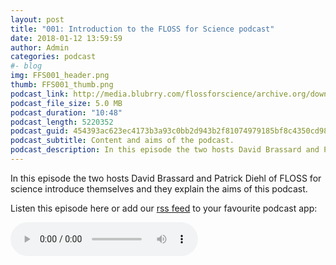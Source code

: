 ```yaml
---
layout: post
title: "001: Introduction to the FLOSS for Science podcast"
date: 2018-01-12 13:59:59
author: Admin
categories: podcast 
#- blog 
img: FFS001_header.png
thumb: FFS001_thumb.png
podcast_link: http://media.blubrry.com/flossforscience/archive.org/download/FlossforscienceEp001-Introduction/FlossforscienceEp001-Introduction.mp3
podcast_file_size: 5.0 MB
podcast_duration: "10:48"
podcast_length: 5220352
podcast_guid: 454393ac623ec4173b3a93c0bb2d943b2f81074979185bf8c4350cd9812c2677
podcast_subtitle: Content and aims of the podcast.
podcast_description: In this episode the two hosts David Brassard and Patrick Diehl of FLOSS for science introduce themselves and they explain the aims of this podcast.
---
```

In this episode the two hosts David Brassard and Patrick Diehl of FLOSS for science introduce themselves and they explain the aims of this podcast.

Listen this episode here or add our [rss feed](https://flossforscience.github.io/feed.xml) to your favourite podcast app:

<audio controls>
  <source src="https://archive.org/download/FlossforscienceEp001-Introduction/FlossforscienceEp001-Introduction.mp3" type="audio/mpeg">
Your browser does not support the audio element.
</audio>

